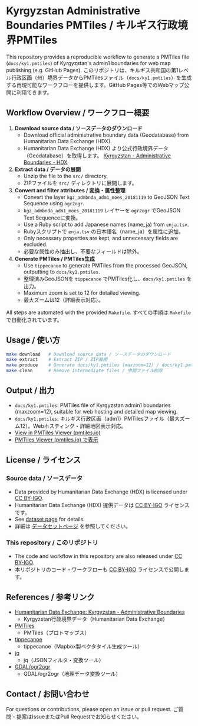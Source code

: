 # Kyrgyzstan Administrative Boundaries PMTiles / キルギス行政境界PMTiles

This repository provides a reproducible workflow to generate a PMTiles file (`docs/ky1.pmtiles`) of Kyrgyzstan's admin1 boundaries for web map publishing (e.g. GitHub Pages).
このリポジトリは、キルギス共和国の第1レベル行政区画（州）境界データからPMTilesファイル（`docs/ky1.pmtiles`）を生成する再現可能なワークフローを提供します。GitHub Pages等でのWebマップ公開に利用できます。

## Workflow Overview / ワークフロー概要

1. **Download source data / ソースデータのダウンロード**
   - Download official administrative boundary data (Geodatabase) from Humanitarian Data Exchange (HDX).
   - Humanitarian Data Exchange (HDX) より公式行政境界データ（Geodatabase）を取得します。
     [Kyrgyzstan - Administrative Boundaries - HDX](https://data.humdata.org/dataset/cod-ab-kgz)
2. **Extract data / データの展開**
   - Unzip the file to the `src/` directory.
   - ZIPファイルを `src/` ディレクトリに展開します。
3. **Convert and filter attributes / 変換・属性整理**
   - Convert the layer `kgz_admbnda_adm1_moes_20181119` to GeoJSON Text Sequence using `ogr2ogr`.
   - `kgz_admbnda_adm1_moes_20181119` レイヤーを `ogr2ogr` でGeoJSON Text Sequenceに変換。
   - Use a Ruby script to add Japanese names (name_ja) from `enja.tsv`.
   - Rubyスクリプトで `enja.tsv` の日本語名（name_ja）を属性に追加。
   - Only necessary properties are kept, and unnecessary fields are excluded.
   - 必要な属性のみ抽出し、不要なフィールドは除外。
4. **Generate PMTiles / PMTiles生成**
   - Use `tippecanoe` to generate PMTiles from the processed GeoJSON, outputting to `docs/ky1.pmtiles`.
   - 整理済みGeoJSONを `tippecanoe` でPMTiles化し、`docs/ky1.pmtiles` を出力。
   - Maximum zoom is set to 12 for detailed viewing.
   - 最大ズームは12（詳細表示対応）。

All steps are automated with the provided `Makefile`.
すべての手順は `Makefile` で自動化されています。

## Usage / 使い方

```sh
make download   # Download source data / ソースデータのダウンロード
make extract    # Extract ZIP / ZIP展開
make produce    # Generate docs/ky1.pmtiles (maxzoom=12) / docs/ky1.pmtiles生成（最大ズーム12）
make clean      # Remove intermediate files / 中間ファイル削除
```

## Output / 出力

- `docs/ky1.pmtiles`: PMTiles file of Kyrgyzstan admin1 boundaries (maxzoom=12), suitable for web hosting and detailed map viewing.
- `docs/ky1.pmtiles`: キルギス行政区画（adm1）PMTilesファイル（最大ズーム12）。Webホスティング・詳細地図表示対応。
- [View in PMTiles Viewer (pmtiles.io)](https://pmtiles.io/?url=https://optgeo.github.io/ky1/ky1.pmtiles)
- [PMTiles Viewer (pmtiles.io) で表示](https://pmtiles.io/?url=https://optgeo.github.io/ky1/ky1.pmtiles)

## License / ライセンス

### Source data / ソースデータ
- Data provided by Humanitarian Data Exchange (HDX) is licensed under [CC BY-IGO](https://creativecommons.org/licenses/by/3.0/igo/).
- Humanitarian Data Exchange (HDX) 提供データは [CC BY-IGO](https://creativecommons.org/licenses/by/3.0/igo/) ライセンスです。
- See [dataset page](https://data.humdata.org/dataset/cod-ab-kgz) for details.
- 詳細は [データセットページ](https://data.humdata.org/dataset/cod-ab-kgz) を参照してください。

### This repository / このリポジトリ
- The code and workflow in this repository are also released under [CC BY-IGO](https://creativecommons.org/licenses/by/3.0/igo/).
- 本リポジトリのコード・ワークフローも [CC BY-IGO](https://creativecommons.org/licenses/by/3.0/igo/) ライセンスで公開します。

## References / 参考リンク

- [Humanitarian Data Exchange: Kyrgyzstan - Administrative Boundaries](https://data.humdata.org/dataset/cod-ab-kgz)
  - Kyrgyzstan行政境界データ（Humanitarian Data Exchange）
- [PMTiles](https://github.com/protomaps/PMTiles)
  - PMTiles（プロトマップス）
- [tippecanoe](https://github.com/mapbox/tippecanoe)
  - tippecanoe（Mapbox製ベクタタイル生成ツール）
- [jq](https://stedolan.github.io/jq/)
  - jq（JSONフィルタ・変換ツール）
- [GDAL/ogr2ogr](https://gdal.org/programs/ogr2ogr.html)
  - GDAL/ogr2ogr（地理データ変換ツール）

## Contact / お問い合わせ

For questions or contributions, please open an issue or pull request.
ご質問・提案はIssueまたはPull Requestでお知らせください。
